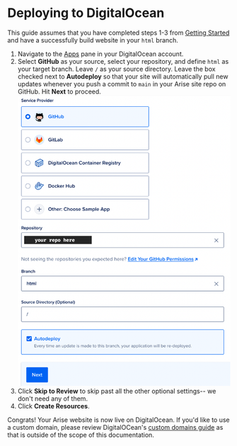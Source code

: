 # Deploying to DigitalOcean

This guide assumes that you have completed steps 1-3 from [Getting Started](../README.md) and have a successfully build website in your `html` branch.

1. Navigate to the [Apps](https://cloud.digitalocean.com/apps) pane in your DigitalOcean account.
2. Select **GitHub** as your source, select your repository, and define `html` as your target branch. Leave `/` as your source directory. Leave the box checked next to **Autodeploy** so that your site will automatically pull new updates whenever you push a commit to `main` in your Arise site repo on GitHub. Hit **Next** to proceed. 
![Screenshot: DigitalOcean Deploy Settings](digitalocean-1.png)
3. Click **Skip to Review** to skip past all the other optional settings-- we don't need any of them.
4. Click **Create Resources**.

Congrats! Your Arise website is now live on DigitalOcean. If you'd like to use a custom domain, please review DigitalOCean's [custom domains guide](https://docs.digitalocean.com/products/app-platform/how-to/manage-domains/) as that is outside of the scope of this documentation.
